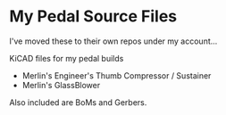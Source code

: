 # My Pedal Source Files
I've moved these to their own repos under my account...

KiCAD files for my pedal builds

- Merlin's Engineer's Thumb Compressor / Sustainer
- Merlin's GlassBlower

Also included are BoMs and Gerbers.
